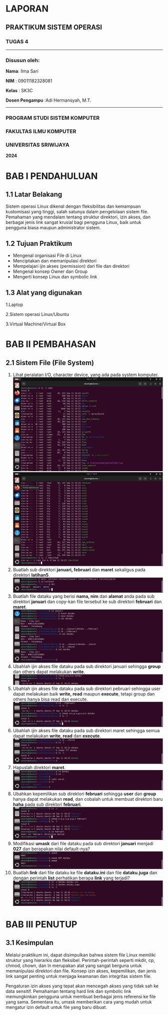 # LAPORAN
## PRAKTIKUM SISTEM OPERASI
### TUGAS 4

---

### Disusun oleh:
**Nama**: Ilma Sari

**NIM** : 09011182328081

**Kelas** : SK3C

**Dosen Pengampu** :Adi Hermansyah, M.T.

---

### PROGRAM STUDI SISTEM KOMPUTER 
### FAKULTAS ILMU KOMPUTER 
### UNIVERSITAS SRIWIJAYA
**2024**

# BAB I PENDAHULUAN
## 1.1 Latar Belakang
Sistem operasi Linux dikenal dengan fleksibilitas dan kemampuan kustomisasi yang tinggi, salah satunya dalam pengelolaan sistem file. Pemahaman yang mendalam tentang struktur direktori, izin akses, dan berbagai jenis link sangat krusial bagi pengguna Linux, baik untuk pengguna biasa maupun administrator sistem.

## 1.2 Tujuan Praktikum 
- Mengenal organisasi File di Linux
- Menciptakan dan memanipulasi direktori
- Mempelajari ijin akses (permission) dari file dan direktori
- Mengenal konsep Owner dan Group
- Mengerti konsep Linux dan symbolic link

## 1.3 Alat yang digunakan 
1.Laptop

2.Sistem operasi Linux/Ubuntu

3.Virtual Machine/Virtual Box

# BAB II PEMBAHASAN
## 2.1 Sistem File (File System)
1. Lihat peralatan I/O, character device, yang ada pada system komputer.
![Contoh Gambar](https://github.com/ilmasari02/Ilma-sari-09011182328081-SK3C-Praktikum-SO/blob/main/Sistem%20Operasi/praktikum4%20(1).png)
![Contoh Gambar](https://github.com/ilmasari02/Ilma-sari-09011182328081-SK3C-Praktikum-SO/blob/main/Sistem%20Operasi/praktikum4%20(1.1).png)
2. Buatlah sub direktori **januari, februari** dan **maret** sekaligus pada direktori **latihan5**.
![Contoh Gambar](https://github.com/ilmasari02/Ilma-sari-09011182328081-SK3C-Praktikum-SO/blob/main/Sistem%20Operasi/praktikum4%20(2).png)
3. Buatlah file dataku yang berisi **nama, nim** dan **alamat** anda pada sub direktori **januari** dan copy-kan file tersebut ke sub direktori **februari** dan **maret**.
![Contoh Gambar](https://github.com/ilmasari02/Ilma-sari-09011182328081-SK3C-Praktikum-SO/blob/main/Sistem%20Operasi/praktikum4%20(3).png)
4. Ubahlah ijin akses file dataku pada sub direktori januari sehingga **group** dan others dapat melakukan **write**.
![Contoh Gambar](https://github.com/ilmasari02/Ilma-sari-09011182328081-SK3C-Praktikum-SO/blob/main/Sistem%20Operasi/praktikum4%20(4).png)
5. Ubahlah ijin akses file dataku pada sub direktori pebruari sehingga user dapat melakukan baik **write, read** maupun **execute**, tetapi group dan others hanya bisa read dan execute.
![Contoh Gambar](https://github.com/ilmasari02/Ilma-sari-09011182328081-SK3C-Praktikum-SO/blob/main/Sistem%20Operasi/praktikum4%20(5).png)
6. Ubahlah ijin akses file dataku pada sub direktori maret sehingga semua dapat melakukan **write, read** dan **execute**.
![Contoh Gambar](https://github.com/ilmasari02/Ilma-sari-09011182328081-SK3C-Praktikum-SO/blob/main/Sistem%20Operasi/praktikum4%20(6).png)
7. Hapuslah direktori **maret**.
![Contoh Gambar](https://github.com/ilmasari02/Ilma-sari-09011182328081-SK3C-Praktikum-SO/blob/main/Sistem%20Operasi/praktikum4%20(7).png)
8. Ubahkan kepemilikan sub direktori **februari** sehingga **user** dan **group** hanya dapat melakukan **read**, dan cobalah untuk membuat direktori baru **haha** pada sub direktori **februari**.
![Contoh Gambar](https://github.com/ilmasari02/Ilma-sari-09011182328081-SK3C-Praktikum-SO/blob/main/Sistem%20Operasi/praktikum4%20(8).png)
9. Modifikasi **umask** dari file dataku pada sub direktori **januari** menjadi **027** dan berapakan nilai default-nya?
![Contoh Gambar](https://github.com/ilmasari02/Ilma-sari-09011182328081-SK3C-Praktikum-SO/blob/main/Sistem%20Operasi/praktikum4%20(9).png)
10. Buatlah **link** dari file dataku ke file **dataku.ini** dan file **dataku.juga** dan dengan perintah **list** perhatikan berapa **link** yang terjadi?
![Contoh Gambar](https://github.com/ilmasari02/Ilma-sari-09011182328081-SK3C-Praktikum-SO/blob/main/Sistem%20Operasi/praktikum4%20(10).png)

# BAB III PENUTUP 
## 3.1 Kesimpulan
Melalui praktikum ini, dapat disimpulkan bahwa sistem file Linux memiliki struktur yang hierarkis dan fleksibel. Perintah-perintah seperti mkdir, cp, chmod, chown, dan ln merupakan alat yang sangat berguna untuk memanipulasi direktori dan file. Konsep izin akses, kepemilikan, dan jenis link sangat penting untuk menjaga keamanan dan integritas sistem file.

Pengaturan izin akses yang tepat akan mencegah akses yang tidak sah ke data sensitif. Pemahaman tentang hard link dan symbolic link memungkinkan pengguna untuk membuat berbagai jenis referensi ke file yang sama. Sementara itu, umask memberikan cara yang mudah untuk mengatur izin default untuk file yang baru dibuat.

